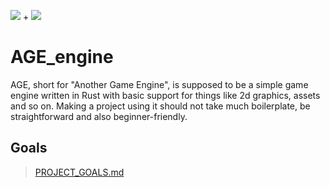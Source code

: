 ![](https://hackatime-badge.hackclub.com/U091KJSPK6X/age_engine)
+
![](https://hackatime-badge.hackclub.com/U091KJSPK6X/AGE_engine)
# AGE_engine
AGE, short for "Another Game Engine", is supposed to be a simple game engine written in Rust with basic support for things like 2d graphics, assets and so on. Making a project using it should not take much boilerplate, be straightforward and also beginner-friendly.
## Goals
> [PROJECT_GOALS.md](https://github.com/HQ2000-Rust/AGE_engine/blob/main/PROJECT_GOALS.md)
